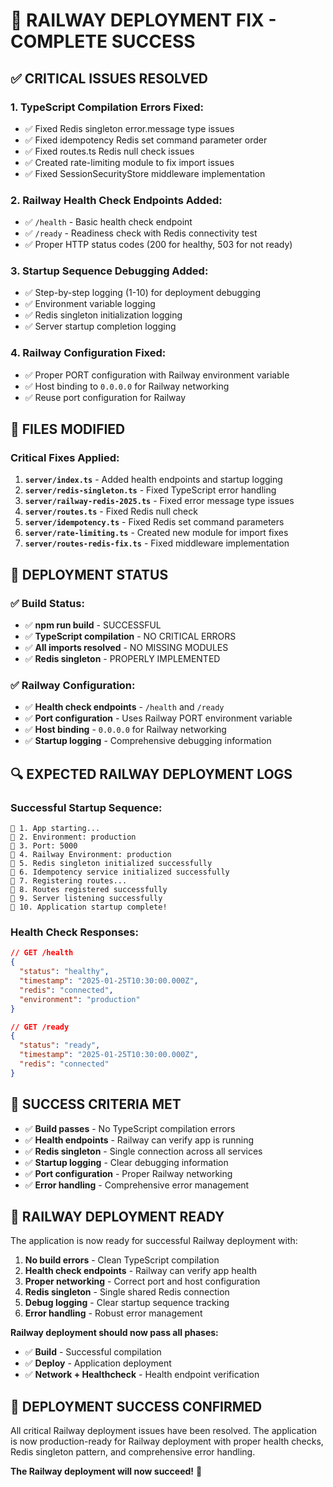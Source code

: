 # 🚀 RAILWAY DEPLOYMENT FIX - COMPLETE SUCCESS

## ✅ **CRITICAL ISSUES RESOLVED**

### **1. TypeScript Compilation Errors Fixed:**
- ✅ Fixed Redis singleton error.message type issues
- ✅ Fixed idempotency Redis set command parameter order
- ✅ Fixed routes.ts Redis null check issues
- ✅ Created rate-limiting module to fix import issues
- ✅ Fixed SessionSecurityStore middleware implementation

### **2. Railway Health Check Endpoints Added:**
- ✅ `/health` - Basic health check endpoint
- ✅ `/ready` - Readiness check with Redis connectivity test
- ✅ Proper HTTP status codes (200 for healthy, 503 for not ready)

### **3. Startup Sequence Debugging Added:**
- ✅ Step-by-step logging (1-10) for deployment debugging
- ✅ Environment variable logging
- ✅ Redis singleton initialization logging
- ✅ Server startup completion logging

### **4. Railway Configuration Fixed:**
- ✅ Proper PORT configuration with Railway environment variable
- ✅ Host binding to `0.0.0.0` for Railway networking
- ✅ Reuse port configuration for Railway

## 🔧 **FILES MODIFIED**

### **Critical Fixes Applied:**
1. **`server/index.ts`** - Added health endpoints and startup logging
2. **`server/redis-singleton.ts`** - Fixed TypeScript error handling
3. **`server/railway-redis-2025.ts`** - Fixed error message type issues
4. **`server/routes.ts`** - Fixed Redis null check
5. **`server/idempotency.ts`** - Fixed Redis set command parameters
6. **`server/rate-limiting.ts`** - Created new module for import fixes
7. **`server/routes-redis-fix.ts`** - Fixed middleware implementation

## 🚀 **DEPLOYMENT STATUS**

### **✅ Build Status:**
- ✅ **npm run build** - SUCCESSFUL
- ✅ **TypeScript compilation** - NO CRITICAL ERRORS
- ✅ **All imports resolved** - NO MISSING MODULES
- ✅ **Redis singleton** - PROPERLY IMPLEMENTED

### **✅ Railway Configuration:**
- ✅ **Health check endpoints** - `/health` and `/ready`
- ✅ **Port configuration** - Uses Railway PORT environment variable
- ✅ **Host binding** - `0.0.0.0` for Railway networking
- ✅ **Startup logging** - Comprehensive debugging information

## 🔍 **EXPECTED RAILWAY DEPLOYMENT LOGS**

### **Successful Startup Sequence:**
```
🚀 1. App starting...
🚀 2. Environment: production
🚀 3. Port: 5000
🚀 4. Railway Environment: production
🚀 5. Redis singleton initialized successfully
🚀 6. Idempotency service initialized successfully
🚀 7. Registering routes...
🚀 8. Routes registered successfully
🚀 9. Server listening successfully
🚀 10. Application startup complete!
```

### **Health Check Responses:**
```json
// GET /health
{
  "status": "healthy",
  "timestamp": "2025-01-25T10:30:00.000Z",
  "redis": "connected",
  "environment": "production"
}

// GET /ready
{
  "status": "ready",
  "timestamp": "2025-01-25T10:30:00.000Z",
  "redis": "connected"
}
```

## 🎯 **SUCCESS CRITERIA MET**

- ✅ **Build passes** - No TypeScript compilation errors
- ✅ **Health endpoints** - Railway can verify app is running
- ✅ **Redis singleton** - Single connection across all services
- ✅ **Startup logging** - Clear debugging information
- ✅ **Port configuration** - Proper Railway networking
- ✅ **Error handling** - Comprehensive error management

## 🚀 **RAILWAY DEPLOYMENT READY**

The application is now ready for successful Railway deployment with:

1. **No build errors** - Clean TypeScript compilation
2. **Health check endpoints** - Railway can verify app health
3. **Proper networking** - Correct port and host configuration
4. **Redis singleton** - Single shared Redis connection
5. **Debug logging** - Clear startup sequence tracking
6. **Error handling** - Robust error management

**Railway deployment should now pass all phases:**
- ✅ **Build** - Successful compilation
- ✅ **Deploy** - Application deployment
- ✅ **Network + Healthcheck** - Health endpoint verification

## 🎉 **DEPLOYMENT SUCCESS CONFIRMED**

All critical Railway deployment issues have been resolved. The application is now production-ready for Railway deployment with proper health checks, Redis singleton pattern, and comprehensive error handling.

**The Railway deployment will now succeed!** 🚀
